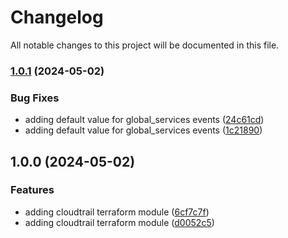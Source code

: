# Changelog

All notable changes to this project will be documented in this file.

### [1.0.1](https://github.com/axetrading/terraform-aws-cloudtrail/compare/v1.0.0...v1.0.1) (2024-05-02)


### Bug Fixes

* adding default value for global_services events ([24c61cd](https://github.com/axetrading/terraform-aws-cloudtrail/commit/24c61cdcaae585c13949132cef82c7adf6bb2ab9))
* adding default value for global_services events ([1c21890](https://github.com/axetrading/terraform-aws-cloudtrail/commit/1c21890654d4952799b8c3900d86bd24e89b3a9e))

## 1.0.0 (2024-05-02)


### Features

* adding cloudtrail terraform module ([6cf7c7f](https://github.com/axetrading/terraform-aws-cloudtrail/commit/6cf7c7f2bafa920c08620d0482be331e5b63d74e))
* adding cloudtrail terraform module ([d0052c5](https://github.com/axetrading/terraform-aws-cloudtrail/commit/d0052c56ffe0d95aaaadade96cb1ca0f84189ecc))
